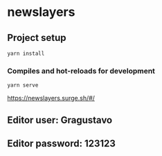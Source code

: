 # newslayers
## Project setup
```
yarn install
```
### Compiles and hot-reloads for development
```
yarn serve
```
https://newslayers.surge.sh/#/
## Editor user: Gragustavo
## Editor password: 123123
